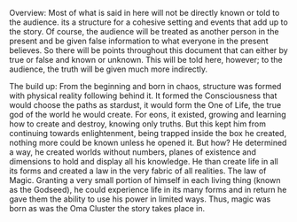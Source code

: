 Overview:
	Most of what is said in here will not be directly known or told to the audience. its a structure for a cohesive setting and events that add up to the story. Of course, the audience will be treated as another person in the present and be given false information to what everyone in the present believes. So there will be points throughout this document that can either by true or false and known or unknown. This will be told here, however; to the audience, the truth will be given much more indirectly.

The build up:
	From the beginning and born in chaos, structure was formed with physical reality following behind it. It formed the Consciousness that would choose the paths as stardust, it would form the One of Life, the true god of the world he would create. For eons, it existed, growing and learning how to create and destroy, knowing only truths. But this kept him from continuing towards enlightenment, being trapped inside the box he created, nothing more could be known unless he opened it. But how? He determined a way, he created worlds without numbers, planes of existence and dimensions to hold and display all his knowledge. He than create life in all its forms and created a law in the very fabric of all realities. The law of Magic. Granting a very small portion of himself in each living thing (known as the Godseed), he could experience life in its many forms and in return he gave them the ability to use his power in limited ways. Thus, magic was born as was the Oma Cluster the story takes place in. 